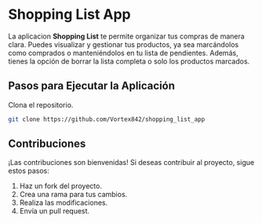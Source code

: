 # Shopping List App

La aplicacion **Shopping List** te permite organizar tus compras de manera clara. Puedes visualizar y gestionar tus productos, ya sea marcándolos como comprados o manteniéndolos en tu lista de pendientes. Además, tienes la opción de borrar la lista completa o solo los productos marcados.

## Pasos para Ejecutar la Aplicación

Clona el repositorio.
   ```bash
   git clone https://github.com/Vortex842/shopping_list_app
   ```

## Contribuciones
¡Las contribuciones son bienvenidas! Si deseas contribuir al proyecto, sigue estos pasos:

1. Haz un fork del proyecto.
2. Crea una rama para tus cambios.
3. Realiza las modificaciones.
4. Envía un pull request.